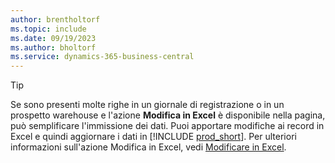```yaml
---
author: brentholtorf
ms.topic: include
ms.date: 09/19/2023
ms.author: bholtorf
ms.service: dynamics-365-business-central
---
```


> [!TIP]
> Se sono presenti molte righe in un giornale di registrazione o in un prospetto warehouse e l'azione **Modifica in Excel** è disponibile nella pagina, può semplificare l'immissione dei dati. Puoi apportare modifiche ai record in Excel e quindi aggiornare i dati in [!INCLUDE [prod_short](prod_short.md)]. Per ulteriori informazioni sull'azione Modifica in Excel, vedi [Modificare in Excel](../across-work-with-excel.md#edit-in-excel). 